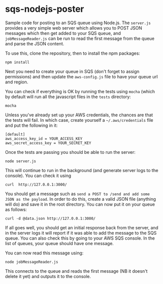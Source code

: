 # sqs-nodejs-poster

Sample code for posting to an SQS queue using Node.js. The `server.js` provides a very simple web server which allows you to
POST JSON messages which then get added to your SQS queue, and `jobMessageReader.js` can be run to read the first message
from the queue and parse the JSON content.

To use this, clone the repository, then to install the npm packages:
```
npm install
```
Next you need to create your queue in SQS (don't forget to assign permissions) and then update 
the `aws-config.js` file to have your queue url and region.

You can check if everything is OK by running the tests using `mocha` (which by default will run all the javascript files in the 
`tests` directory:
```
mocha
```
Unless you've already set up your AWS credentials, the chances are that the tests will fail. In which case, create
yourself a `~/.aws/credentials` file and put the following in it:
```
[default]
aws_access_key_id = YOUR_ACCESS_KEY
aws_secret_access_key = YOUR_SECRET_KEY
```
Once the tests are passing you should be able to run the server:
```
node server.js
```
This will continue to run in the background (and generate server logs to the console). You can check it using
```
curl  http://127.0.0.1:3000/
```
You should get a message such as `send a POST to /send and add some JSON as the payload`. In order to do this, create a
valid JSON file (anything will do) and save it in the root directory. You can now put it on your queue as follows:
```
curl -d @data.json http://127.0.0.1:3000/
```
If all goes well, you should get an initial response back from the server, and in the server logs it will report if it was
able to add the message to the SQS queue. You can also check this by going to your AWS SQS console. In the list of queues,
your queue should have one message.

You can now read this message using:
```
node jobMessageReader.js
```
This connects to the queue and reads the first message (NB it doesn't delete it yet) and outputs it to the console.
